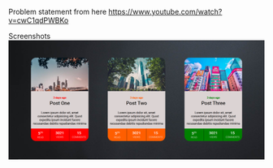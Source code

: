 Problem statement from here
https://www.youtube.com/watch?v=cwC1qdPWBKo

Screenshots
![alt text](https://github.com/chitranjanB/css-cards/blob/master/rpgstyle-card/output.PNG)
